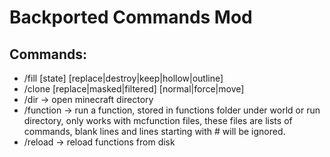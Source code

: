 # Backported Commands Mod

## Commands:
- /fill <x1 y1 z1> <x2 y2 z2> <block> [state] [replace|destroy|keep|hollow|outline]
- /clone <x y z> <x2 y2 z2> <x3 y3 z3> [replace|masked|filtered] [normal|force|move]
- /dir -> open minecraft directory
- /function <function name> -> run a function, stored in functions folder under world or run directory,
only works with mcfunction files, these files are lists of commands, blank lines and lines starting with # will be ignored.
- /reload -> reload functions from disk
